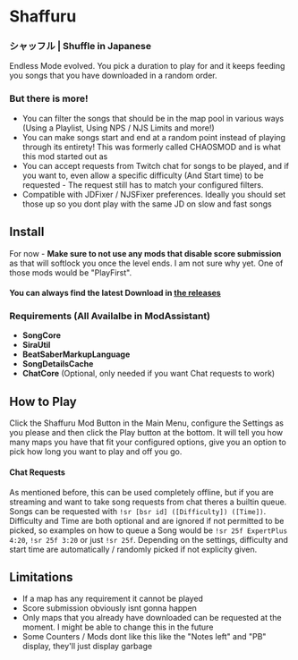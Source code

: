 # Shaffuru
### シャッフル | Shuffle in Japanese

Endless Mode evolved. You pick a duration to play for and it keeps feeding you songs that you have downloaded in a random order.

### But there is more!

- You can filter the songs that should be in the map pool in various ways (Using a Playlist, Using NPS / NJS Limits and more!)
- You can make songs start and end at a random point instead of playing through its entirety! This was formerly called CHAOSMOD and is what this mod started out as
- You can accept requests from Twitch chat for songs to be played, and if you want to, even allow a specific difficulty (And Start time) to be requested - The request still has to match your configured filters.
- Compatible with JDFixer / NJSFixer preferences. Ideally you should set those up so you dont play with the same JD on slow and fast songs

## Install

For now - **Make sure to not use any mods that disable score submission** as that will softlock you once the level ends. I am not sure why yet. One of those mods would be "PlayFirst".

#### You can always find the latest Download in [the releases](https://github.com/kinsi55/BeatSaber_Shaffuru/releases)

### Requirements (All Availalbe in ModAssistant)

- **SongCore**
- **SiraUtil**
- **BeatSaberMarkupLanguage**
- **SongDetailsCache**
- **ChatCore** (Optional, only needed if you want Chat requests to work)

## How to Play

Click the Shaffuru Mod Button in the Main Menu, configure the Settings as you please and then click the Play button at the bottom. It will tell you how many maps you have that fit your configured options, give you an option to pick how long you want to play and off you go.

#### Chat Requests

As mentioned before, this can be used completely offline, but if you are streaming and want to take song requests from chat theres a builtin queue.
Songs can be requested with `!sr [bsr id] ([Difficulty]) ([Time])`. Difficulty and Time are both optional and are ignored if not permitted to be picked, so examples on how to queue a Song would be `!sr 25f ExpertPlus 4:20`, `!sr 25f 3:20` or just `!sr 25f`. Depending on the settings, difficulty and start time are automatically / randomly picked if not explicity given.

## Limitations

- If a map has any requirement it cannot be played
- Score submission obviously isnt gonna happen
- Only maps that you already have downloaded can be requested at the moment. I might be able to change this in the future
- Some Counters / Mods dont like this like the "Notes left" and "PB" display, they'll just display garbage
